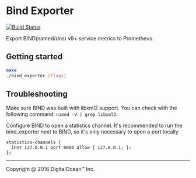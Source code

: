 # Bind Exporter
[![Build Status](https://travis-ci.org/bartmucha/bind_exporter.svg)](https://travis-ci.org/bartmucha/bind_exporter)

Export BIND(named/dns) v9+ service metrics to Prometheus.

## Getting started

```bash
make
./bind_exporter [flags]
```

## Troubleshooting

Make sure BIND was built with libxml2 support. You can check with the following
command: `named -V | grep libxml2`.

Configure BIND to open a statistics channel. It's recommended to run the
bind_exporter next to BIND, so it's only necessary to open a port locally.

```
statistics-channels {
  inet 127.0.0.1 port 8080 allow { 127.0.0.1; };
};
```

---

Copyright @ 2016 DigitalOcean™ Inc.
